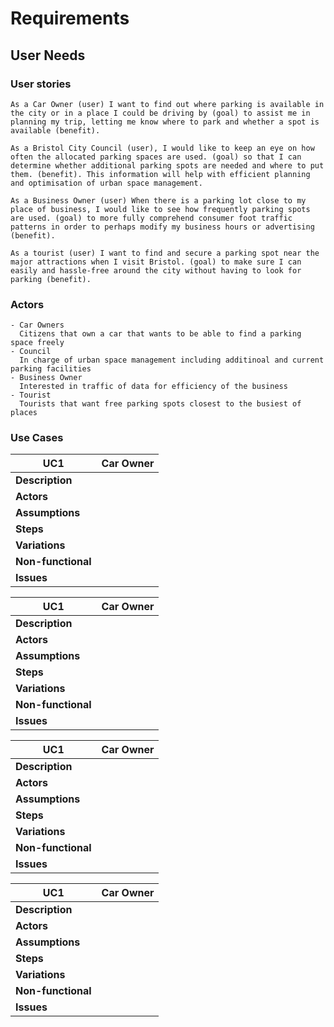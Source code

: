 # Requirements

## User Needs

### User stories
    As a Car Owner (user) I want to find out where parking is available in the city or in a place I could be driving by (goal) to assist me in planning my trip, letting me know where to park and whether a spot is available (benefit).
    
    As a Bristol City Council (user), I would like to keep an eye on how often the allocated parking spaces are used. (goal) so that I can determine whether additional parking spots are needed and where to put them. (benefit). This information will help with efficient planning and optimisation of urban space management.
    
    As a Business Owner (user) When there is a parking lot close to my place of business, I would like to see how frequently parking spots are used. (goal) to more fully comprehend consumer foot traffic patterns in order to perhaps modify my business hours or advertising (benefit).
    
    As a tourist (user) I want to find and secure a parking spot near the major attractions when I visit Bristol. (goal) to make sure I can easily and hassle-free around the city without having to look for parking (benefit).


### Actors
    - Car Owners
      Citizens that own a car that wants to be able to find a parking space freely
    - Council 
      In charge of urban space management including additinoal and current parking facilities
    - Business Owner
      Interested in traffic of data for efficiency of the business
    - Tourist
      Tourists that want free parking spots closest to the busiest of places


### Use Cases
| UC1 | Car Owner|
|--------------------------------------|---------------------|
| **Description** |  |
| **Actors** |  |
| **Assumptions** |  |
| **Steps** |  |
| **Variations** |   |
| **Non-functional** |  |
| **Issues** |  |

| UC1 | Car Owner|
|--------------------------------------|---------------------|
| **Description** |  |
| **Actors** |  |
| **Assumptions** |  |
| **Steps** |  |
| **Variations** |   |
| **Non-functional** |  |
| **Issues** |  |

| UC1 | Car Owner|
|--------------------------------------|---------------------|
| **Description** |  |
| **Actors** |  |
| **Assumptions** |  |
| **Steps** |  |
| **Variations** |   |
| **Non-functional** |  |
| **Issues** |  |

| UC1 | Car Owner|
|--------------------------------------|---------------------|
| **Description** | |
| **Actors** |  |
| **Assumptions** |  |
| **Steps** |  |
| **Variations** |   |
| **Non-functional** |  |
| **Issues** |  |
